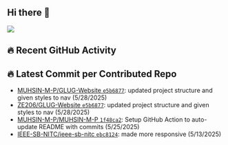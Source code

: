 ## Hi there 👋
![](https://komarev.com/ghpvc/?username=MUHSIN-M-P&color=brightgreen&style=plastic)

## 🔥 Recent GitHub Activity
<!--START_CONTRIBUTED_REPOS-->
## 🔥 Latest Commit per Contributed Repo
- [MUHSIN-M-P/GLUG-Website `e5b6877`](https://github.com/MUHSIN-M-P/GLUG-Website/commit/e5b6877852f75c38787a100640f94939224e770a): updated project structure and given styles to nav (5/28/2025)
- [ZE206/GLUG-Website `e5b6877`](https://github.com/ZE206/GLUG-Website/commit/e5b6877852f75c38787a100640f94939224e770a): updated project structure and given styles to nav (5/28/2025)
- [MUHSIN-M-P/MUHSIN-M-P `1f48ca2`](https://github.com/MUHSIN-M-P/MUHSIN-M-P/commit/1f48ca228b164d79a19ebc74a3437f7fcdbff6b2): Setup GitHub Action to auto-update README with commits (5/25/2025)
- [IEEE-SB-NITC/ieee-sb-nitc `ebc8124`](https://github.com/IEEE-SB-NITC/ieee-sb-nitc/commit/ebc812470a773f1a23307cf4c6d51dee462cece0): made more responsive (5/13/2025)
<!--END_CONTRIBUTED_REPOS-->


<!--
**MUHSIN-M-P/MUHSIN-M-P** is a ✨ _special_ ✨ repository because its `README.md` (this file) appears on your GitHub profile.

Here are some ideas to get you started:

- 🔭 I’m currently working on ...
- 🌱 I’m currently learning ...
- 👯 I’m looking to collaborate on ...
- 🤔 I’m looking for help with ...
- 💬 Ask me about ...
- 📫 How to reach me: ...
- 😄 Pronouns: ...
- ⚡ Fun fact: ...
-->
